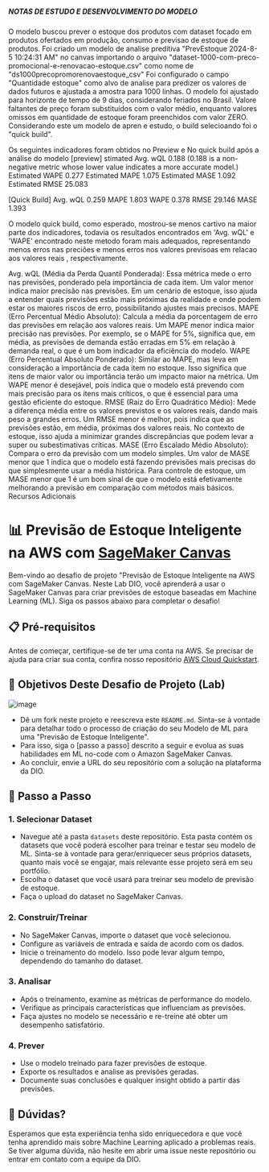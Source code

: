 ##### NOTAS DE ESTUDO E DESENVOLVIMENTO DO MODELO ##
O modelo buscou prever o estoque dos produtos com dataset focado em produtos ofertados em produção,  consumo e previsao de estoque de produtos.
Foi criado um modelo de analise preditiva "PrevEstoque 2024-8-5 10:24:31 AM" no canvas  importando o arquivo "dataset-1000-com-preco-promocional-e-renovacao-estoque.csv" como nome de "ds1000precopromorenovaestoque_csv"
Foi configurado o campo "Quantidade estoque" como alvo de analise para predizer os valores de dados futuros e ajustada a amostra para 1000 linhas. O modelo foi ajustado para horizonte de tempo de 9 dias, considerando feriados no Brasil.
Valore faltantes de preço foram substituídos com o valor médio, enquanto valores omissos em quantidade de estoque foram preenchidos com valor ZERO.
Considerando este um modelo de apren e estudo, o build selecioando foi o "quick build".

Os seguintes indicadores foram obtidos no Preview e No quick build após a análise do modelo
[preview]
stimated Avg. wQL 0.188 (0.188 is a non-negative metric whose lower value indicates a more accurate model.)
Estimated WAPE 0.277
Estimated MAPE 1.075
Estimated MASE 1.092
Estimated RMSE 25.083

[Quick Build]
Avg. wQL 0.259
MAPE 1.803
WAPE 0.378
RMSE 29.146
MASE 1.393

O modelo quick build, como esperado, mostrou-se menos cartivo na maior parte dos indicadores, todavia os resultados encontrados em 'Avg. wQL' e  'WAPE' encontrado neste metodo foram mais adequados, representando menos erros nas preciões e menos erros nos valores previsoas em relacao aos valores reais , respectivamente.

Avg. wQL (Média da Perda Quantil Ponderada): Essa métrica mede o erro nas previsões, ponderado pela importância de cada item. 
Um valor menor indica maior precisão nas previsões. Em um cenário de estoque, isso ajuda a entender quais previsões estão mais próximas da realidade e onde podem estar os maiores riscos de erro, possibilitando ajustes mais precisos.
MAPE (Erro Percentual Médio Absoluto): Calcula a média da porcentagem de erro das previsões em relação aos valores reais. Um MAPE menor indica maior precisão nas previsões. Por exemplo, se o MAPE for 5%, significa que, em média, as previsões de demanda estão erradas em 5% em relação à demanda real, o que é um bom indicador da eficiência do modelo.
WAPE (Erro Percentual Absoluto Ponderado): Similar ao MAPE, mas leva em consideração a importância de cada item no estoque. Isso significa que itens de maior valor ou importância terão um impacto maior na métrica. Um WAPE menor é desejável, pois indica que o modelo está prevendo com mais precisão para os itens mais críticos, o que é essencial para uma gestão eficiente do estoque.
RMSE (Raiz do Erro Quadrático Médio): Mede a diferença média entre os valores previstos e os valores reais, dando mais peso a grandes erros. Um RMSE menor é melhor, pois indica que as previsões estão, em média, próximas dos valores reais. No contexto de estoque, isso ajuda a minimizar grandes discrepâncias que podem levar a super ou subestimativas críticas.
MASE (Erro Escalado Médio Absoluto): Compara o erro da previsão com um modelo simples. Um valor de MASE menor que 1 indica que o modelo está fazendo previsões mais precisas do que simplesmente usar a média histórica. Para controle de estoque, um MASE menor que 1 é um bom sinal de que o modelo está efetivamente melhorando a previsão em comparação com métodos mais básicos.
Recursos Adicionais









# 📊 Previsão de Estoque Inteligente na AWS com [SageMaker Canvas](https://aws.amazon.com/pt/sagemaker/canvas/)

Bem-vindo ao desafio de projeto "Previsão de Estoque Inteligente na AWS com SageMaker Canvas. Neste Lab DIO, você aprenderá a usar o SageMaker Canvas para criar previsões de estoque baseadas em Machine Learning (ML). Siga os passos abaixo para completar o desafio!

## 📋 Pré-requisitos

Antes de começar, certifique-se de ter uma conta na AWS. Se precisar de ajuda para criar sua conta, confira nosso repositório [AWS Cloud Quickstart](https://github.com/digitalinnovationone/aws-cloud-quickstart).


## 🎯 Objetivos Deste Desafio de Projeto (Lab)

![image](https://github.com/digitalinnovationone/lab-aws-sagemaker-canvas-estoque/assets/730492/72f5c21f-5562-491e-aa42-2885a3184650)

- Dê um fork neste projeto e reescreva este `README.md`. Sinta-se à vontade para detalhar todo o processo de criação do seu Modelo de ML para uma "Previsão de Estoque Inteligente".
- Para isso, siga o [passo a passo] descrito a seguir e evolua as suas habilidades em ML no-code com o Amazon SageMaker Canvas.
- Ao concluir, envie a URL do seu repositório com a solução na plataforma da DIO.


## 🚀 Passo a Passo

### 1. Selecionar Dataset

-   Navegue até a pasta `datasets` deste repositório. Esta pasta contém os datasets que você poderá escolher para treinar e testar seu modelo de ML. Sinta-se à vontade para gerar/enriquecer seus próprios datasets, quanto mais você se engajar, mais relevante esse projeto será em seu portfólio.
-   Escolha o dataset que você usará para treinar seu modelo de previsão de estoque.
-   Faça o upload do dataset no SageMaker Canvas.

### 2. Construir/Treinar

-   No SageMaker Canvas, importe o dataset que você selecionou.
-   Configure as variáveis de entrada e saída de acordo com os dados.
-   Inicie o treinamento do modelo. Isso pode levar algum tempo, dependendo do tamanho do dataset.

### 3. Analisar

-   Após o treinamento, examine as métricas de performance do modelo.
-   Verifique as principais características que influenciam as previsões.
-   Faça ajustes no modelo se necessário e re-treine até obter um desempenho satisfatório.

### 4. Prever

-   Use o modelo treinado para fazer previsões de estoque.
-   Exporte os resultados e analise as previsões geradas.
-   Documente suas conclusões e qualquer insight obtido a partir das previsões.

## 🤔 Dúvidas?

Esperamos que esta experiência tenha sido enriquecedora e que você tenha aprendido mais sobre Machine Learning aplicado a problemas reais. Se tiver alguma dúvida, não hesite em abrir uma issue neste repositório ou entrar em contato com a equipe da DIO.
